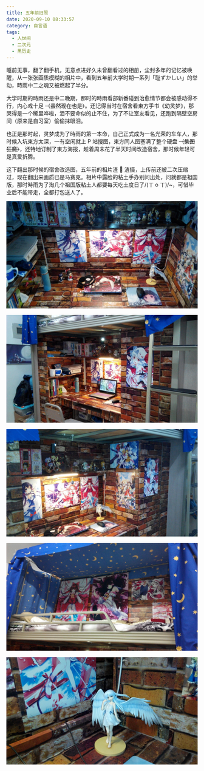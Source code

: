 ```yaml
---
title: 五年前旧照
date: 2020-09-10 08:33:57
category: 自言语
tags:
  - 人世间
  - 二次元
  - 黑历史
---
```


睡前无事，翻了翻手机，无意点进好久未曾翻看过的相册，尘封多年的记忆被唤醒，从一张张画质模糊的相片中，看到五年前大学时期一系列「耻ずかしい」的举动，時雨中二之魂又被燃起了半分。

大学时期的時雨还是中二晚期，那时的時雨看部新番碰到治愈情节都会被感动得不行，内心戏十足 ~~（虽然现在也是）~~。还记得当时在宿舍看東方手书《幼灵梦》，那哭得是一个稀里哗啦，泪不要命似的止不住，为了不让室友看见，还跑到隔壁空房间（原来是自习室）偷偷抹眼泪。

也正是那时起，灵梦成为了時雨的第一本命，自己正式成为一名光荣的车车人，那时候入坑東方太深，一有空闲就上 P 站搜图，東方同人图塞满了整个硬盘 ~~（集图狂魔）~~，还特地订制了東方海报，趁着周末花了半天时间改造宿舍，那时候年轻可是真爱折腾。

这下翻出那时候的宿舍改造图，五年前的相片渣 📱 渣摄，上传前还被二次压缩过，现在翻出来画质已是马赛克。相片中露脸的粘土手办别问出处，问就都是祖国版，那时時雨为了淘几个祖国版粘土人都要每天吃土度日了/(ㄒ o ㄒ)/~，可惜毕业后不能带走，全都打包送人了。

![宿舍正照](/IMAGES/2020/五年前旧照/1.jpeg)

![左视图](/IMAGES/2020/五年前旧照/2.jpeg)

![右视图](/IMAGES/2020/五年前旧照/3.jpeg)

![床铺](/IMAGES/2020/五年前旧照/4.jpeg)

![天使奏](/IMAGES/2020/五年前旧照/5.jpeg)
